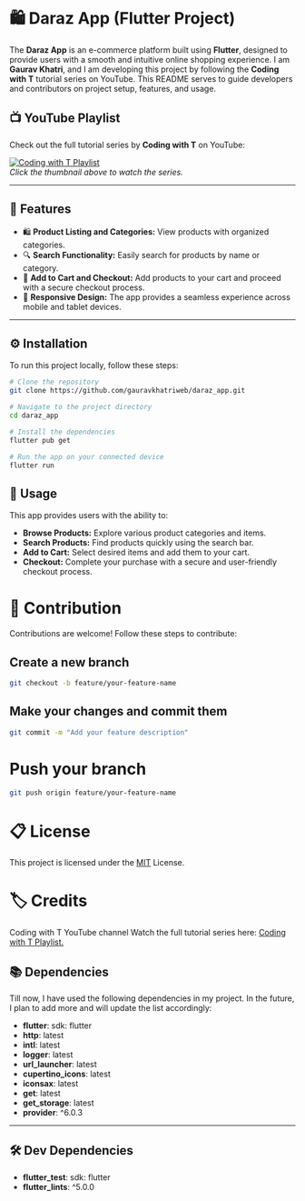 # 🛍️ Daraz App (Flutter Project)

The **Daraz App** is an e-commerce platform built using **Flutter**, designed to provide users with a smooth and intuitive online shopping experience. I am **Gaurav Khatri**, and I am developing this project by following the **Coding with T** tutorial series on YouTube. This README serves to guide developers and contributors on project setup, features, and usage.

## 📺 YouTube Playlist

Check out the full tutorial series by **Coding with T** on YouTube:

[![Coding with T Playlist](https://img.youtube.com/vi/DR4Vuu_VSZA/0.jpg
)](https://www.youtube.com/playlist?list=PL5jb9EteFAOAusKTSuJ5eRl1BapQmMDT6)  
*Click the thumbnail above to watch the series.*

---

## 🚀 Features

- 🛍️ **Product Listing and Categories:** View products with organized categories.
- 🔍 **Search Functionality:** Easily search for products by name or category.
- 🛒 **Add to Cart and Checkout:** Add products to your cart and proceed with a secure checkout process.
- 📱 **Responsive Design:** The app provides a seamless experience across mobile and tablet devices.

---

## ⚙️ Installation

To run this project locally, follow these steps:

```bash
# Clone the repository
git clone https://github.com/gauravkhatriweb/daraz_app.git
```
```bash
# Navigate to the project directory
cd daraz_app
```
```bash
# Install the dependencies
flutter pub get
```
```bash
# Run the app on your connected device
flutter run
```

## 📄 Usage

This app provides users with the ability to:

- **Browse Products:** Explore various product categories and items.
- **Search Products:** Find products quickly using the search bar.
- **Add to Cart:** Select desired items and add them to your cart.
- **Checkout:** Complete your purchase with a secure and user-friendly checkout process.

# 🤝 Contribution
Contributions are welcome! Follow these steps to contribute:
## Create a new branch
```bash
git checkout -b feature/your-feature-name
```


## Make your changes and commit them
```bash
git commit -m "Add your feature description"
```

# Push your branch
```bash
git push origin feature/your-feature-name
```

# 📋 License
This project is licensed under the [MIT](https://choosealicense.com/licenses/mit/) License.
# 🏷️ Credits
Coding with T YouTube channel
Watch the full tutorial series here: [Coding with T Playlist.](https://www.youtube.com/playlist?list=PL5jb9EteFAOAusKTSuJ5eRl1BapQmMDT6)
## 📚 Dependencies

Till now, I have used the following dependencies in my project. In the future, I plan to add more and will update the list accordingly:

- **flutter**: sdk: flutter
- **http**: latest
- **intl**: latest
- **logger**: latest
- **url_launcher**: latest
- **cupertino_icons**: latest
- **iconsax**: latest
- **get**: latest
- **get_storage**: latest
- **provider**: ^6.0.3

---

## 🛠️ Dev Dependencies

- **flutter_test**: sdk: flutter
- **flutter_lints**: ^5.0.0  
 

